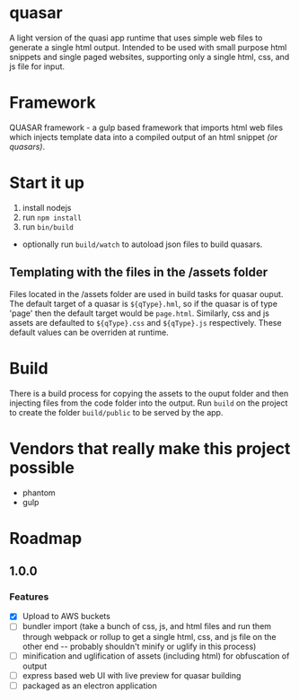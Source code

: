 # quasar
A light version of the quasi app runtime that uses simple web files to generate a single html output. Intended to be used with small purpose html snippets and single paged websites, supporting only a single html, css, and js file for input. 

# Framework
QUASAR framework - a gulp based framework that imports html web files which injects template data into a compiled output of an html snippet _(or quasars)_.

# Start it up
1. install nodejs
2. run `npm install`
3. run `bin/build`
* optionally run `build/watch` to autoload json files to build quasars.

## Templating with the files in the /assets folder
Files located in the /assets folder are used in build tasks for quasar ouput. The default target of a quasar is `${qType}.hml`, so if the quasar is of type 'page' then the default target would be `page.html`. Similarly, css and js assets are defaulted to `${qType}.css` and `${qType}.js` respectively. These default values can be overriden at runtime.

# Build
There is a build process for copying the assets to the ouput folder and then injecting files from the code folder into the output. Run `build` on the project to create the folder `build/public` to be served by the app.

# Vendors that really make this project possible
* phantom
* gulp

# Roadmap
## 1.0.0
### Features 
- [x] Upload to AWS buckets
- [ ]  bundler import (take a bunch of css, js, and html files and run them through webpack or rollup to get a single html, css, and js file on the other end -- probably shouldn't minify or uglify in this process)
- [ ] minification and uglification of assets (including html) for obfuscation of output
- [ ] express based web UI with live preview for quasar building
- [ ] packaged as an electron application